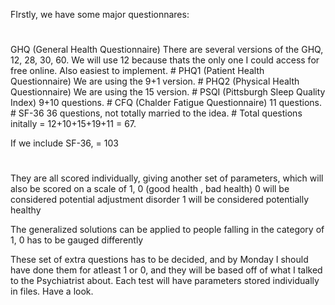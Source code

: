 FIrstly, we have some major questionnares:
#
GHQ (General Health Questionnaire)
    There are several versions of the GHQ, 12, 28, 30, 60. We will use 12 because thats the only one I could access for free online. Also easiest to implement.
    #
PHQ1 (Patient Health Questionnaire)
    We are using the 9+1 version. 
    #
PHQ2 (Physical Health Questionnaire)
    We are using the 15 version. 
    #
PSQI (Pittsburgh Sleep Quality Index)
    9+10 questions. 
    #
CFQ (Chalder Fatigue Questionnaire)
    11 questions. 
    #
SF-36
    36 questions, not totally married to the idea. 
    #
Total questions initally = 12+10+15+19+11 = 67.

If we include SF-36, = 103

#

They are all scored individually, giving another set of parameters, which will also be scored on a scale of 1, 0 (good health , bad health)
0 will be considered potential adjustment disorder
1 will be considered potentially healthy

The generalized solutions can be applied to people falling in the category of 1, 0 has to be gauged differently

These set of extra questions has to be decided, and by Monday I should have done them for atleast 1 or 0, and they will be based off of what I talked to the Psychiatrist about.
Each test will have parameters stored individually in files. Have a look.
